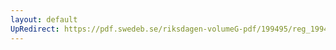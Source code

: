 ```yaml
---
layout: default
UpRedirect: https://pdf.swedeb.se/riksdagen-volumeG-pdf/199495/reg_199495/reg_199495_0033.pdf
---
```

